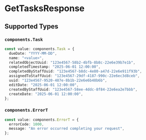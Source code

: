 # GetTasksResponse


## Supported Types

### `components.Task`

```typescript
const value: components.Task = {
  dueDate: "YYYY-MM-DD",
  name: "<value>",
  relatedObjectUuid: "123e4567-58b2-4bfb-8b8c-22e6e39b7e1b",
  completedTimestamp: "2025-06-01 12:00:00",
  completedByStaffUuid: "123e4567-b8dc-4e80-a47d-22e6e911f93b",
  assignedToStaffUuid: "123e4567-29df-4187-990c-22e6ec3d8ceb",
  uuid: "123e4567-9520-487e-8b1b-22e6e6b48b6b",
  editDate: "2025-06-01 12:00:00",
  createdByStaffUuid: "123e4567-58ee-4ddc-8f84-22e6ea2e7bbb",
  createDate: "2025-06-01 12:00:00",
};
```

### `components.ErrorT`

```typescript
const value: components.ErrorT = {
  errorCode: 1000,
  message: "An error occurred completing your request",
};
```

